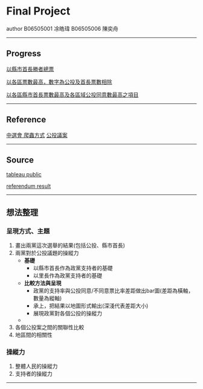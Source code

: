 # Final Project 
author 
B06505001 凃皓瑋
B06505006 陳奕舟

---
## Progress

[以縣市首長勝者總票](https://public.tableau.com/profile/chen.yi.chou#!/vizhome/Book2_24663/Sheet1?publish=yes)

[以各區票數最高，數字為公投及首長票數相除](https://public.tableau.com/profile/chen.yi.chou#!/vizhome/Book4_4324/Sheet1?publish=yes)

[以各區縣市首長票數最高及各區域公投同意數最高之項目](https://public.tableau.com/profile/chen.yi.chou#!/vizhome/VS_27/Sheet1?publish=yes)

---
## Reference
[中選會 爬蟲方式](https://www.youtube.com/watch?v=pADAYCJ707E)
[公投議案](https://udn.com/vote2018/story/10958/3360799)


---
## Source

[tableau public](https://public.tableau.com/en-us/s/)

[referendum result](https://github.com/g0v/referendum_report)

---
## 想法整理

### 呈現方式、主題
1. 畫出兩黨這次選舉的結果(包括公投、縣市首長)
2. 兩黨對於公投議題的操縱力
    - **基礎**
        - 以縣市首長作為政黨支持者的基礎
        - 以里長作為政黨支持者的基礎
    - **比較方法與呈現**
        - 政黨的支持率與公投同意/不同意票比率差距做出bar圖(差距為橫軸，數量為縱軸)
        - 承上，把結果以地圖形式輸出(深淺代表差距大小)
        - 展現政黨對各個公投的操縱力
    - 
3. 各個公投案之間的關聯性比較
4. 地區間的相關性

### 操縱力
1. 整體人民的操縱力
2. 支持者的操縱力

---
